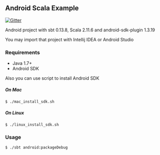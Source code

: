 ## Android Scala Example

[![Gitter](https://badges.gitter.im/Join%20Chat.svg)](https://gitter.im/emstlk/android-scala-example?utm_source=badge&utm_medium=badge&utm_campaign=pr-badge&utm_content=body_badge)

Android project with sbt 0.13.8, Scala 2.11.6 and android-sdk-plugin 1.3.19

You may import that project with Intellij IDEA or Android Studio

### Requirements

* Java 1.7+
* Android SDK

Also you can use script to install Android SDK

##### On Mac
```
$ ./mac_install_sdk.sh
```
##### On Linux
```
$ ./linux_install_sdk.sh
```

### Usage

```
$ ./sbt android:packageDebug
```


